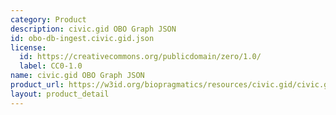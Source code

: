```yaml
---
category: Product
description: civic.gid OBO Graph JSON
id: obo-db-ingest.civic.gid.json
license:
  id: https://creativecommons.org/publicdomain/zero/1.0/
  label: CC0-1.0
name: civic.gid OBO Graph JSON
product_url: https://w3id.org/biopragmatics/resources/civic.gid/civic.gid.json
layout: product_detail
---
```

